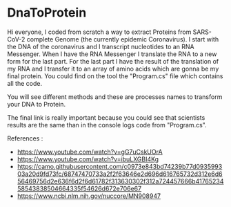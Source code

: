 # DnaToProtein

Hi everyone, I coded from scratch a way to extract Proteins from SARS-CoV-2 complete Genome (the currently epidemic Coronavirus).
I start with the DNA of the coronavirus and I transcript nucleotides to an RNA Messenger.
When I have the RNA Messenger I translate the RNA to a new form for the last part.
For the last part I have the result of the translation of my RNA and I transfer it to an array of amino acids which are gonna be my final protein.
You could find on the tool the "Program.cs" file which contains all the code.

You will see different methods and these are processes names to transform your DNA to Protein.

The final link is really important because you could see that scientists results are the same than in the console logs code from "Program.cs".

References :
- https://www.youtube.com/watch?v=gG7uCskUOrA
- https://www.youtube.com/watch?v=ibuLXGBI4Kg
- https://camo.githubusercontent.com/c0973e843bd74239b77d093599303a20d9fd73fc/68747470733a2f2f63646e2d696d616765732d312e6d656469756d2e636f6d2f6d61782f313630302f312a724457666b4176523458543838504664335f54626d672e706e67
- https://www.ncbi.nlm.nih.gov/nuccore/MN908947
